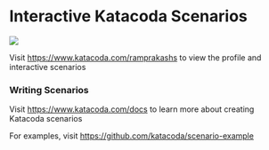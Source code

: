 # Interactive Katacoda Scenarios

[![](http://shields.katacoda.com/katacoda/ramprakashs/count.svg)](https://www.katacoda.com/ramprakashs "Get your profile on Katacoda.com")

Visit https://www.katacoda.com/ramprakashs to view the profile and interactive scenarios

### Writing Scenarios
Visit https://www.katacoda.com/docs to learn more about creating Katacoda scenarios

For examples, visit https://github.com/katacoda/scenario-example
